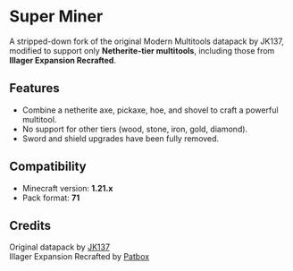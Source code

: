 # Super Miner

A stripped-down fork of the original Modern Multitools datapack by JK137, modified to support only **Netherite-tier multitools**, including those from **Illager Expansion Recrafted**.

## Features

- Combine a netherite axe, pickaxe, hoe, and shovel to craft a powerful multitool.
- No support for other tiers (wood, stone, iron, gold, diamond).
- Sword and shield upgrades have been fully removed.

## Compatibility
- Minecraft version: **1.21.x**
- Pack format: **71**

## Credits
Original datapack by [JK137](https://github.com/JesKi13567/Modern-Multitools)  
Illager Expansion Recrafted by [Patbox](https://github.com/Patbox/IllagerExpansionRecrafted)